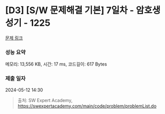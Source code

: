 # [D3] [S/W 문제해결 기본] 7일차 - 암호생성기 - 1225 

[문제 링크](https://swexpertacademy.com/main/code/problem/problemDetail.do?contestProbId=AV14uWl6AF0CFAYD) 

### 성능 요약

메모리: 13,556 KB, 시간: 17 ms, 코드길이: 617 Bytes

### 제출 일자

2024-05-12 14:30



> 출처: SW Expert Academy, https://swexpertacademy.com/main/code/problem/problemList.do